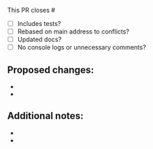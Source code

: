 This PR closes #

- [ ] Includes tests?
- [ ] Rebased on main address to conflicts?
- [ ] Updated docs?
- [ ] No console logs or unnecessary comments?

Proposed changes:
-
-
-

Additional notes:
-
-
-
